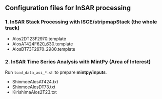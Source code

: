 ## Configuration files for InSAR processing

### 1. InSAR Stack Processing with ISCE/stripmapStack (the whole track) ###

+ Alos2DT23F2970.template
+ AlosAT424F620_630.template
+ AlosDT73F2970_2980.template

### 2. InSAR Time Series Analysis with MintPy (Area of Interest) ###

Run `load_data_aoi_*.sh` to prepare **mintpy/inputs**.

+ ShinmoeAlosAT424.txt
+ ShinmoeAlosDT73.txt
+ KirishimaAlos2T23.txt
